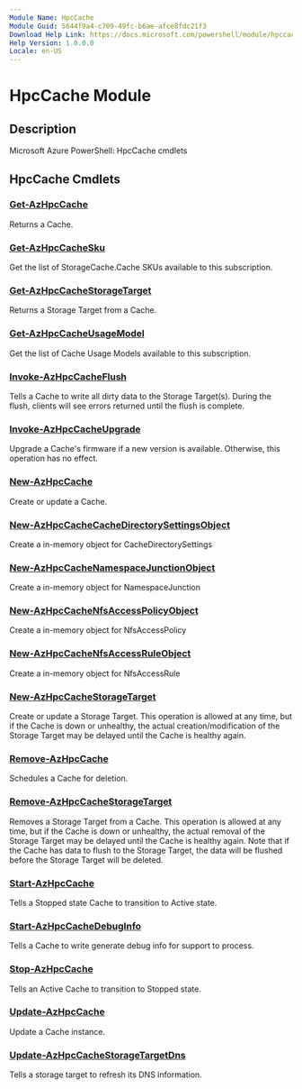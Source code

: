 ```yaml
---
Module Name: HpcCache
Module Guid: 5644f9a4-c709-49fc-b6ae-afce8fdc21f3
Download Help Link: https://docs.microsoft.com/powershell/module/hpccache
Help Version: 1.0.0.0
Locale: en-US
---
```


# HpcCache Module
## Description
Microsoft Azure PowerShell: HpcCache cmdlets

## HpcCache Cmdlets
### [Get-AzHpcCache](Get-AzHpcCache.md)
Returns a Cache.

### [Get-AzHpcCacheSku](Get-AzHpcCacheSku.md)
Get the list of StorageCache.Cache SKUs available to this subscription.

### [Get-AzHpcCacheStorageTarget](Get-AzHpcCacheStorageTarget.md)
Returns a Storage Target from a Cache.

### [Get-AzHpcCacheUsageModel](Get-AzHpcCacheUsageModel.md)
Get the list of Cache Usage Models available to this subscription.

### [Invoke-AzHpcCacheFlush](Invoke-AzHpcCacheFlush.md)
Tells a Cache to write all dirty data to the Storage Target(s).
During the flush, clients will see errors returned until the flush is complete.

### [Invoke-AzHpcCacheUpgrade](Invoke-AzHpcCacheUpgrade.md)
Upgrade a Cache's firmware if a new version is available.
Otherwise, this operation has no effect.

### [New-AzHpcCache](New-AzHpcCache.md)
Create or update a Cache.

### [New-AzHpcCacheCacheDirectorySettingsObject](New-AzHpcCacheCacheDirectorySettingsObject.md)
Create a in-memory object for CacheDirectorySettings

### [New-AzHpcCacheNamespaceJunctionObject](New-AzHpcCacheNamespaceJunctionObject.md)
Create a in-memory object for NamespaceJunction

### [New-AzHpcCacheNfsAccessPolicyObject](New-AzHpcCacheNfsAccessPolicyObject.md)
Create a in-memory object for NfsAccessPolicy

### [New-AzHpcCacheNfsAccessRuleObject](New-AzHpcCacheNfsAccessRuleObject.md)
Create a in-memory object for NfsAccessRule

### [New-AzHpcCacheStorageTarget](New-AzHpcCacheStorageTarget.md)
Create or update a Storage Target.
This operation is allowed at any time, but if the Cache is down or unhealthy, the actual creation/modification of the Storage Target may be delayed until the Cache is healthy again.

### [Remove-AzHpcCache](Remove-AzHpcCache.md)
Schedules a Cache for deletion.

### [Remove-AzHpcCacheStorageTarget](Remove-AzHpcCacheStorageTarget.md)
Removes a Storage Target from a Cache.
This operation is allowed at any time, but if the Cache is down or unhealthy, the actual removal of the Storage Target may be delayed until the Cache is healthy again.
Note that if the Cache has data to flush to the Storage Target, the data will be flushed before the Storage Target will be deleted.

### [Start-AzHpcCache](Start-AzHpcCache.md)
Tells a Stopped state Cache to transition to Active state.

### [Start-AzHpcCacheDebugInfo](Start-AzHpcCacheDebugInfo.md)
Tells a Cache to write generate debug info for support to process.

### [Stop-AzHpcCache](Stop-AzHpcCache.md)
Tells an Active Cache to transition to Stopped state.

### [Update-AzHpcCache](Update-AzHpcCache.md)
Update a Cache instance.

### [Update-AzHpcCacheStorageTargetDns](Update-AzHpcCacheStorageTargetDns.md)
Tells a storage target to refresh its DNS information.

